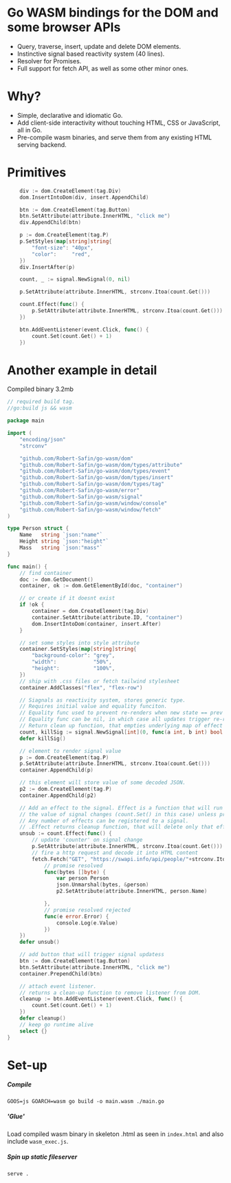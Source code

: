 # Go WASM bindings for the DOM and some browser APIs
- Query, traverse, insert, update and delete DOM elements.
- Instinctive signal based reactivity system (40 lines).
- Resolver for Promises.
- Full support for fetch API, as well as some other minor ones.

# Why?
- Simple, declarative and idiomatic Go.
- Add client-side interactivity without touching HTML, CSS or JavaScript, all in Go.
- Pre-compile wasm binaries, and serve them from any existing HTML serving backend.

# Primitives
```go
	div := dom.CreateElement(tag.Div)
	dom.InsertIntoDom(div, insert.AppendChild)

	btn := dom.CreateElement(tag.Button)
	btn.SetAttribute(attribute.InnerHTML, "click me")
	div.AppendChild(btn)

	p := dom.CreateElement(tag.P)
	p.SetStyles(map[string]string{
		"font-size": "40px",
		"color":     "red",
	})
	div.InsertAfter(p)

	count, _ := signal.NewSignal(0, nil)

	p.SetAttribute(attribute.InnerHTML, strconv.Itoa(count.Get()))

	count.Effect(func() {
		p.SetAttribute(attribute.InnerHTML, strconv.Itoa(count.Get()))
	})

	btn.AddEventListener(event.Click, func() {
		count.Set(count.Get() + 1)
	})
```

# Another example in detail
Compiled binary 3.2mb
```go
// required build tag.
//go:build js && wasm

package main

import (
	"encoding/json"
	"strconv"

	"github.com/Robert-Safin/go-wasm/dom"
	"github.com/Robert-Safin/go-wasm/dom/types/attribute"
	"github.com/Robert-Safin/go-wasm/dom/types/event"
	"github.com/Robert-Safin/go-wasm/dom/types/insert"
	"github.com/Robert-Safin/go-wasm/dom/types/tag"
	"github.com/Robert-Safin/go-wasm/error"
	"github.com/Robert-Safin/go-wasm/signal"
	"github.com/Robert-Safin/go-wasm/window/console"
	"github.com/Robert-Safin/go-wasm/window/fetch"
)

type Person struct {
	Name   string `json:"name"`
	Height string `json:"height"`
	Mass   string `json:"mass"`
}

func main() {
	// find container
	doc := dom.GetDocument()
	container, ok := dom.GetElementById(doc, "container")

	// or create if it doesnt exist
	if !ok {
		container = dom.CreateElement(tag.Div)
		container.SetAttribute(attribute.ID, "container")
		dom.InsertIntoDom(container, insert.After)
	}

	// set some styles into style attribute
	container.SetStyles(map[string]string{
		"background-color": "grey",
		"width":            "50%",
		"height":           "100%",
	})
	// ship with .css files or fetch tailwind stylesheet
	container.AddClasses("flex", "flex-row")

	// Siagnals as reactivity system, stores generic type.
	// Requires initial value and equality funciton.
	// Equality func used to prevent re-renders when new state == prev state.
	// Equality func can be nil, in which case all updates trigger re-renders.
	// Return clean up function, that empties underlying map of effect on a signal.
	count, killSig := signal.NewSignal[int](0, func(a int, b int) bool { return a == b })
	defer killSig()

	// element to render signal value
	p := dom.CreateElement(tag.P)
	p.SetAttribute(attribute.InnerHTML, strconv.Itoa(count.Get()))
	container.AppendChild(p)

	// this element will store value of some decoded JSON.
	p2 := dom.CreateElement(tag.P)
	container.AppendChild(p2)

	// Add an effect to the signal. Effect is a function that will run if
	// the value of signal changes (count.Set() in this case) unless prevented by Equality func.
	// Any number of effects can be registered to a signal.
	// .Effect returns cleanup function, that will delete only that effect from a signal's map.
	unsub := count.Effect(func() {
		// update 'counter' on signal change
		p.SetAttribute(attribute.InnerHTML, strconv.Itoa(count.Get()))
		// fire a http request and decode it into HTML content
		fetch.Fetch("GET", "https://swapi.info/api/people/"+strconv.Itoa(count.Get()), map[string]string{}, "",
			// promise resolved
			func(bytes []byte) {
				var person Person
				json.Unmarshal(bytes, &person)
				p2.SetAttribute(attribute.InnerHTML, person.Name)

			},
			// promise resolved rejected
			func(e error.Error) {
				console.Log(e.Value)
			})
	})
	defer unsub()

	// add button that will trigger signal updatess
	btn := dom.CreateElement(tag.Button)
	btn.SetAttribute(attribute.InnerHTML, "click me")
	container.PrependChild(btn)

	// attach event listener.
	// returns a clean-up function to remove listener from DOM.
	cleanup := btn.AddEventListener(event.Click, func() {
		count.Set(count.Get() + 1)
	})
	defer cleanup()
	// keep go runtime alive
	select {}
}
```

# Set-up
##### Compile
`GOOS=js GOARCH=wasm go build -o main.wasm ./main.go`
##### 'Glue'
Load compiled wasm binary in skeleton .html as seen in `index.html` and also include `wasm_exec.js`.
##### Spin up static fileserver
`serve .`
